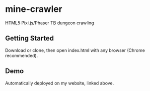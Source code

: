 # mine-crawler
HTML5 Pixi.js/Phaser TB dungeon crawling

## Getting Started
Download or clone, then open index.html with any browser (Chrome recommended).

## Demo
Automatically deployed on my website, linked above.
